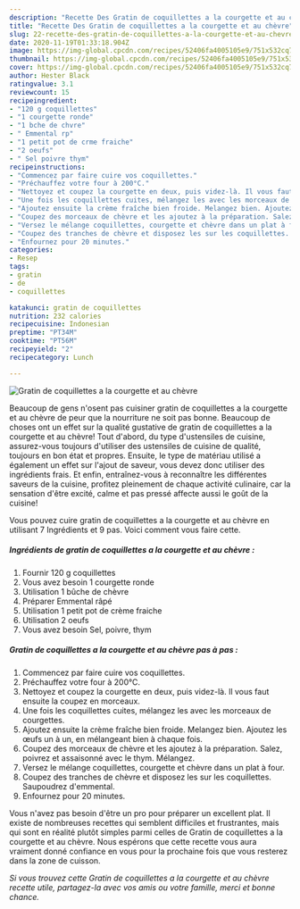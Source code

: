 ```yaml
---
description: "Recette Des Gratin de coquillettes a la courgette et au chèvre"
title: "Recette Des Gratin de coquillettes a la courgette et au chèvre"
slug: 22-recette-des-gratin-de-coquillettes-a-la-courgette-et-au-chevre
date: 2020-11-19T01:33:18.904Z
image: https://img-global.cpcdn.com/recipes/52406fa4005105e9/751x532cq70/gratin-de-coquillettes-a-la-courgette-et-au-chevre-photo-principale-de-la-recette.jpg
thumbnail: https://img-global.cpcdn.com/recipes/52406fa4005105e9/751x532cq70/gratin-de-coquillettes-a-la-courgette-et-au-chevre-photo-principale-de-la-recette.jpg
cover: https://img-global.cpcdn.com/recipes/52406fa4005105e9/751x532cq70/gratin-de-coquillettes-a-la-courgette-et-au-chevre-photo-principale-de-la-recette.jpg
author: Hester Black
ratingvalue: 3.1
reviewcount: 15
recipeingredient:
- "120 g coquillettes"
- "1 courgette ronde"
- "1 bche de chvre"
- " Emmental rp"
- "1 petit pot de crme fraiche"
- "2 oeufs"
- " Sel poivre thym"
recipeinstructions:
- "Commencez par faire cuire vos coquillettes."
- "Préchauffez votre four à 200°C."
- "Nettoyez et coupez la courgette en deux, puis videz-là. Il vous faut ensuite la coupez en morceaux."
- "Une fois les coquillettes cuites, mélangez les avec les morceaux de courgettes."
- "Ajoutez ensuite la crème fraîche bien froide. Melangez bien. Ajoutez les œufs un à un, en mélangeant bien à chaque fois."
- "Coupez des morceaux de chèvre et les ajoutez à la préparation. Salez, poivrez et assaisonné avec le thym. Mélangez."
- "Versez le mélange coquillettes, courgette et chèvre dans un plat à four."
- "Coupez des tranches de chèvre et disposez les sur les coquillettes. Saupoudrez d&#39;emmental."
- "Enfournez pour 20 minutes."
categories:
- Resep
tags:
- gratin
- de
- coquillettes

katakunci: gratin de coquillettes 
nutrition: 232 calories
recipecuisine: Indonesian
preptime: "PT34M"
cooktime: "PT56M"
recipeyield: "2"
recipecategory: Lunch

---
```



![Gratin de coquillettes a la courgette et au chèvre](https://img-global.cpcdn.com/recipes/52406fa4005105e9/751x532cq70/gratin-de-coquillettes-a-la-courgette-et-au-chevre-photo-principale-de-la-recette.jpg)

Beaucoup de gens n'osent pas cuisiner gratin de coquillettes a la courgette et au chèvre de peur que la nourriture ne soit pas bonne. Beaucoup de choses ont un effet sur la qualité gustative de gratin de coquillettes a la courgette et au chèvre! Tout d'abord, du type d'ustensiles de cuisine, assurez-vous toujours d'utiliser des ustensiles de cuisine de qualité, toujours en bon état et propres. Ensuite, le type de matériau utilisé a également un effet sur l'ajout de saveur, vous devez donc utiliser des ingrédients frais. Et enfin, entraînez-vous à reconnaître les différentes saveurs de la cuisine, profitez pleinement de chaque activité culinaire, car la sensation d'être excité, calme et pas pressé affecte aussi le goût de la cuisine!

<!--inarticleads1-->

Vous pouvez cuire gratin de coquillettes a la courgette et au chèvre en utilisant 7 Ingrédients et 9 pas. Voici comment vous faire cette.

##### Ingrédients de gratin de coquillettes a la courgette et au chèvre :

1. Fournir 120 g coquillettes
1. Vous avez besoin 1 courgette ronde
1. Utilisation 1 bûche de chèvre
1. Préparer  Emmental râpé
1. Utilisation 1 petit pot de crème fraiche
1. Utilisation 2 oeufs
1. Vous avez besoin  Sel, poivre, thym




<!--inarticleads2-->

##### Gratin de coquillettes a la courgette et au chèvre pas à pas :

1. Commencez par faire cuire vos coquillettes.
1. Préchauffez votre four à 200°C.
1. Nettoyez et coupez la courgette en deux, puis videz-là. Il vous faut ensuite la coupez en morceaux.
1. Une fois les coquillettes cuites, mélangez les avec les morceaux de courgettes.
1. Ajoutez ensuite la crème fraîche bien froide. Melangez bien. Ajoutez les œufs un à un, en mélangeant bien à chaque fois.
1. Coupez des morceaux de chèvre et les ajoutez à la préparation. Salez, poivrez et assaisonné avec le thym. Mélangez.
1. Versez le mélange coquillettes, courgette et chèvre dans un plat à four.
1. Coupez des tranches de chèvre et disposez les sur les coquillettes. Saupoudrez d&#39;emmental.
1. Enfournez pour 20 minutes.




<!--inarticleads1-->

<p>
Vous n'avez pas besoin d'être un pro pour préparer un excellent plat. Il existe de nombreuses recettes qui semblent difficiles et frustrantes, mais qui sont en réalité plutôt simples parmi celles de Gratin de coquillettes a la courgette et au chèvre. Nous espérons que cette recette vous aura vraiment donné confiance en vous pour la prochaine fois que vous resterez dans la zone de cuisson.
</p>

<p>
<i>Si vous trouvez cette Gratin de coquillettes a la courgette et au chèvre recette utile, partagez-la avec vos amis ou votre famille, merci et bonne chance.</i>
</p>

